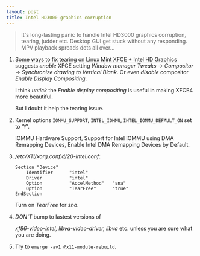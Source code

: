 ```yaml
---
layout: post
title: Intel HD3000 graphics corruption
---
```


> It's long-lasting panic to handle Intel HD3000 graphics corruption, tearing, judder etc. Desktop GUI get stuck without any responding. MPV playback spreads dots all over...

1. [Some ways to fix tearing on Linux Mint XFCE + Intel HD Graphics](https://komorebinomichi.wordpress.com/2015/08/24/some-ways-to-fix-tearing-on-linux-mint-xfce-intel-hd-graphics/) suggests *enable* XFCE setting *Window manager Tweaks* -> *Compositor* -> *Synchronize drawing to Vertical Blank*. Or even *disable* compositor *Enable Display Compositing*.

   I think *untick* the *Enable display compositing* is useful in making XFCE4 more beautiful.
   
   But I doubt it help the tearing issue.
2. Kernel options `IOMMU_SUPPORT`, `INTEL_IOMMU`, `INTEL_IOMMU_DEFAULT_ON` set to 'Y'.

   IOMMU Hardware Support, Support for Intel IOMMU using DMA Remapping Devices, Enable Intel DMA Remapping Devices by Default.
3. */etc/X11/xorg.conf.d/20-intel.conf*:

   ```
   Section "Device"
	   Identifier      "intel"
	   Driver          "intel"
	   Option          "AccelMethod"   "sna"
	   Option          "TearFree"      "true"
   EndSection
   ```

   Turn on *TearFree* for *sna*.
4. *DON'T* bump to lastest versions of

   *xf86-video-intel, libva-video-driver, libva* etc. unless you are sure what you are doing.
5. Try to `emerge -av1 @x11-module-rebuild`.
